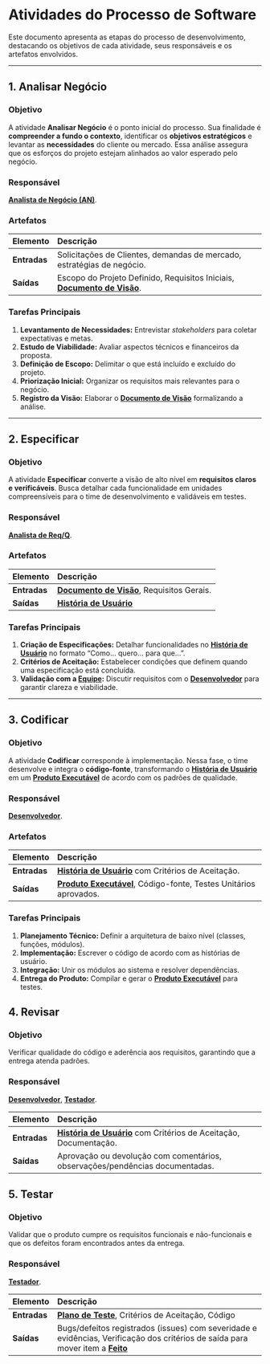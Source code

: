 # Atividades do Processo de Software

Este documento apresenta as etapas do processo de desenvolvimento, destacando os objetivos de cada atividade, seus responsáveis e os artefatos envolvidos.

---

## 1. Analisar Negócio

### Objetivo
A atividade **Analisar Negócio** é o ponto inicial do processo. Sua finalidade é **compreender a fundo o contexto**, identificar os **objetivos estratégicos** e levantar as **necessidades** do cliente ou mercado. Essa análise assegura que os esforços do projeto estejam alinhados ao valor esperado pelo negócio.

### Responsável
**[Analista de Negócio (AN)](papeis.md#analista-de-negócio-an)**.

### Artefatos

| Elemento | Descrição |
| :--- | :--- |
| **Entradas** | Solicitações de Clientes, demandas de mercado, estratégias de negócio. |
| **Saídas** | Escopo do Projeto Definido, Requisitos Iniciais, **[Documento de Visão](artefatos.md#1-documento-de-visão)**. |

### Tarefas Principais
1. **Levantamento de Necessidades:** Entrevistar *stakeholders* para coletar expectativas e metas.  
2. **Estudo de Viabilidade:** Avaliar aspectos técnicos e financeiros da proposta.  
3. **Definição de Escopo:** Delimitar o que está incluído e excluído do projeto.  
4. **Priorização Inicial:** Organizar os requisitos mais relevantes para o negócio.  
5. **Registro da Visão:** Elaborar o **[Documento de Visão](artefatos.md#1-documento-de-visão)** formalizando a análise.  

---

## 2. Especificar

### Objetivo
A atividade **Especificar** converte a visão de alto nível em **requisitos claros e verificáveis**. Busca detalhar cada funcionalidade em unidades compreensíveis para o time de desenvolvimento e validáveis em testes.

### Responsável
**[Analista de Req/Q](papeis.md#analista-de-reqq-analista-de-requisitos-e-qualidade)**.

### Artefatos

| Elemento | Descrição |
| :--- | :--- |
| **Entradas** | **[Documento de Visão](artefatos.md#1-documento-de-visão)**, Requisitos Gerais. |
| **Saídas** | **[História de Usuário](artefatos.md#2-história-de-usuário)**|

### Tarefas Principais
1. **Criação de Especificações:** Detalhar funcionalidades no **[História de Usuário](artefatos.md#2-história-de-usuário)** no formato “Como... quero... para que...”.  
2. **Critérios de Aceitação:** Estabelecer condições que definem quando uma especificação está concluída.  
3. **Validação com a [Equipe](papeis.md#papeis):** Discutir requisitos com o **[Desenvolvedor](papeis.md#desenvolvedor)** para garantir clareza e viabilidade.  

---

## 3. Codificar

### Objetivo
A atividade **Codificar** corresponde à implementação. Nessa fase, o time desenvolve e integra o **código-fonte**, transformando o **[História de Usuário](artefatos.md#2-história-de-usuário)** em um **[Produto Executável](artefatos.md#3-produto-software-executável)** de acordo com os padrões de qualidade.

### Responsável
**[Desenvolvedor](papeis.md#desenvolvedor)**.

### Artefatos

| Elemento | Descrição |
| :--- | :--- |
| **Entradas** | **[História de Usuário](artefatos.md#2-história-de-usuário)** com Critérios de Aceitação. |
| **Saídas** | **[Produto Executável](artefatos.md#3-produto-software-executável)**, Código-fonte, Testes Unitários aprovados. |

### Tarefas Principais
1. **Planejamento Técnico:** Definir a arquitetura de baixo nível (classes, funções, módulos).  
2. **Implementação:** Escrever o código de acordo com as histórias de usuário.  
3. **Integração:** Unir os módulos ao sistema e resolver dependências.  
4. **Entrega do Produto:** Compilar e gerar o **[Produto Executável](artefatos.md#3-produto-software-executável)** para testes.

## 4. Revisar

### Objetivo
Verificar qualidade do código e aderência aos requisitos, garantindo que a entrega atenda padrões.

### Responsável
**[Desenvolvedor](papeis.md#desenvolvedor)**, **[Testador](papeis.md#testador)**.

| Elemento | Descrição |
| :--- | :--- |
| **Entradas** | **[História de Usuário](artefatos.md#2-história-de-usuário)** com Critérios de Aceitação, Documentação. |
| **Saídas** | Aprovação ou devolução com comentários,  observações/pendências documentadas.|

## 5. Testar

### Objetivo
Validar que o produto cumpre os requisitos funcionais e não-funcionais e que os defeitos foram encontrados antes da entrega.

### Responsável
**[Testador](papeis.md#testador)**.

| Elemento | Descrição |
| :--- | :--- |
| **Entradas** | **[Plano de Teste](artefatos.md#2-plano-de-teste)**, Critérios de Aceitação, Código|
| **Saídas** |  Bugs/defeitos registrados (issues) com severidade e evidências, Verificação dos critérios de saída para mover item a **[Feito](README.md#fases)**|
